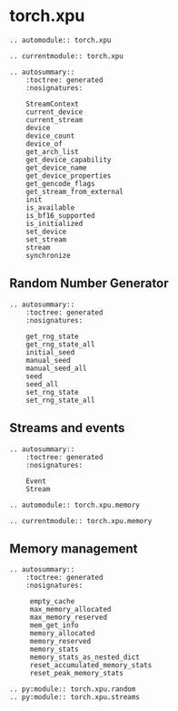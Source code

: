 # torch.xpu
```{eval-rst}
.. automodule:: torch.xpu
```
```{eval-rst}
.. currentmodule:: torch.xpu
```

```{eval-rst}
.. autosummary::
    :toctree: generated
    :nosignatures:

    StreamContext
    current_device
    current_stream
    device
    device_count
    device_of
    get_arch_list
    get_device_capability
    get_device_name
    get_device_properties
    get_gencode_flags
    get_stream_from_external
    init
    is_available
    is_bf16_supported
    is_initialized
    set_device
    set_stream
    stream
    synchronize
```

## Random Number Generator
```{eval-rst}
.. autosummary::
    :toctree: generated
    :nosignatures:

    get_rng_state
    get_rng_state_all
    initial_seed
    manual_seed
    manual_seed_all
    seed
    seed_all
    set_rng_state
    set_rng_state_all
```

## Streams and events
```{eval-rst}
.. autosummary::
    :toctree: generated
    :nosignatures:

    Event
    Stream
```

```{eval-rst}
.. automodule:: torch.xpu.memory
```
```{eval-rst}
.. currentmodule:: torch.xpu.memory
```

## Memory management
```{eval-rst}
.. autosummary::
    :toctree: generated
    :nosignatures:

     empty_cache
     max_memory_allocated
     max_memory_reserved
     mem_get_info
     memory_allocated
     memory_reserved
     memory_stats
     memory_stats_as_nested_dict
     reset_accumulated_memory_stats
     reset_peak_memory_stats
```

<!-- This module needs to be documented. Adding here in the meantime
for tracking purposes -->
```{eval-rst}
.. py:module:: torch.xpu.random
.. py:module:: torch.xpu.streams
```
